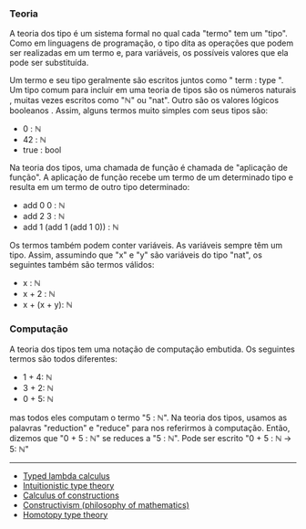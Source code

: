 ### Teoria

A teoria dos tipo é um sistema formal no qual cada "termo" tem um "tipo". Como em linguagens de programação, o tipo dita as operações que podem ser realizadas em um termo e, para variáveis, os possíveis valores que ela pode ser substituída.

Um termo e seu tipo geralmente são escritos juntos como " term  : type ". Um tipo comum para incluir em uma teoria de tipos são os números naturais , muitas vezes escritos como "ℕ" ou "nat". Outro são os valores lógicos booleanos . Assim, alguns termos muito simples com seus tipos são:
- 0 : ℕ
- 42 : ℕ
- true : bool

Na teoria dos tipos, uma chamada de função é chamada de "aplicação de função". A aplicação de função recebe um termo de um determinado tipo e resulta em um termo de outro tipo determinado:
- add 0 0 : ℕ
- add 2 3 : ℕ
- add 1 (add 1 (add 1 0)) : ℕ

Os termos também podem conter variáveis. As variáveis ​​sempre têm um tipo. Assim, assumindo que "x" e "y" são variáveis ​​do tipo "nat", os seguintes também são termos válidos:
- x : ℕ
- x + 2 : ℕ
- x + (x + y): ℕ

### Computação

A teoria dos tipos tem uma notação de computação embutida. Os seguintes termos são todos diferentes:
- 1 + 4: ℕ
- 3 + 2: ℕ
- 0 + 5: ℕ

mas todos eles computam o termo "5 : ℕ". Na teoria dos tipos, usamos as palavras "reduction" e "reduce" para nos referirmos à computação. Então, dizemos que "0 + 5 : ℕ" se reduces a "5 : ℕ". Pode ser escrito "0 + 5 : ℕ → 5: ℕ"


---

- [Typed lambda calculus](https://en.wikipedia.org/wiki/Typed_lambda_calculus)
- [Intuitionistic type theory](https://en.wikipedia.org/wiki/Intuitionistic_type_theory)
- [Calculus of constructions](https://en.wikipedia.org/wiki/Calculus_of_constructions)
- [Constructivism (philosophy of mathematics)](https://en.wikipedia.org/wiki/Constructivism_(philosophy_of_mathematics))
- [Homotopy type theory](https://en.wikipedia.org/wiki/Homotopy_type_theory)